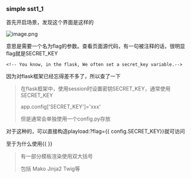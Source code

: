 ### simple sst1_1

首先开启场景，发现这个界面是这样的

![image.png](https://i.loli.net/2021/07/12/ejvEDJCiF58zWOQ.png)

意思是需要一个名为flag的参数。查看页面源代码，有一句被注释的话，很明显flag就是SECRET_KEY

``` 
<!-- You know, in the flask, We often set a secret_key variable.-->
```

因为对flask框架已经忘得差不多了，所以查了一下

> 在flask框架中，使用session时设置密钥SECRET_KEY，通常使用SECRET_KEY
>
> app.config['SECRET_KEY']='xxx'
>
> 但是通常会单独使用一个config.py存放

对于这种的，可以直接构造playload:?flag={{ config.SECRET_KEY}}就可访问

至于为什么使用{{ }}

> 有一部分模板渲染使用双大括号
>
> 包括 Mako Jinja2 Twig等